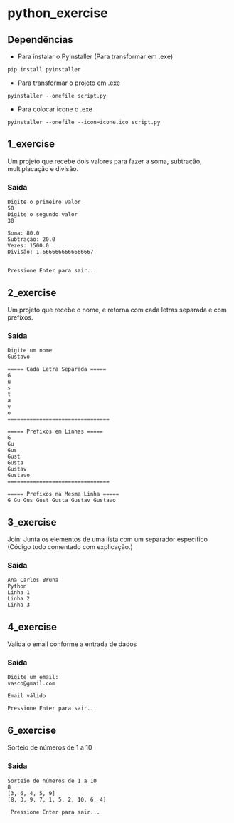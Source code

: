 # python_exercise

## Dependências

- Para instalar o PyInstaller (Para transformar em .exe)
```
pip install pyinstaller
```

- Para transformar o projeto em .exe
```
pyinstaller --onefile script.py
```

- Para colocar icone o .exe
```
pyinstaller --onefile --icon=icone.ico script.py
```

## 1_exercise
Um projeto que recebe dois valores para fazer a soma, subtração, multiplacação e divisão.

### Saída
```
Digite o primeiro valor
50
Digite o segundo valor
30

Soma: 80.0
Subtração: 20.0
Vezes: 1500.0
Divisão: 1.6666666666666667


Pressione Enter para sair...
```

## 2_exercise
Um projeto que recebe o nome, e retorna com cada letras separada e com prefixos.

### Saída
```
Digite um nome
Gustavo

===== Cada Letra Separada =====
G
u
s
t
a
v
o
================================

===== Prefixos em Linhas =====
G
Gu
Gus
Gust
Gusta
Gustav
Gustavo
================================

===== Prefixos na Mesma Linha =====
G Gu Gus Gust Gusta Gustav Gustavo
```

## 3_exercise
Join: Junta os elementos de uma lista com um separador específico (Código todo comentado com explicação.)

### Saída
```
Ana Carlos Bruna
Python
Linha 1
Linha 2
Linha 3
```

## 4_exercise
Valida o email conforme a entrada de dados

### Saída
```
Digite um email:
vasco@gmail.com

Email válido

Pressione Enter para sair...
```

## 6_exercise
Sorteio de números de 1 a 10

### Saída
```
Sorteio de números de 1 a 10
8
[3, 6, 4, 5, 9]
[8, 3, 9, 7, 1, 5, 2, 10, 6, 4]

 Pressione Enter para sair...  
```